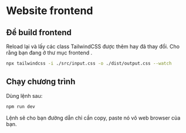 # Website frontend

## Để build frontend

Reload lại và lấy các class TailwindCSS được thêm hay đã thay đổi. Cho rằng
bạn đang ở thư mục frontend .

```sh
npx tailwindcss -i ./src/input.css -o ./dist/output.css --watch
```

## Chạy chương trình

Dùng lệnh sau:

```sh
npm run dev
```

Lệnh sẽ cho bạn đường dẫn chỉ cần copy, paste nó vô web browser của bạn.
